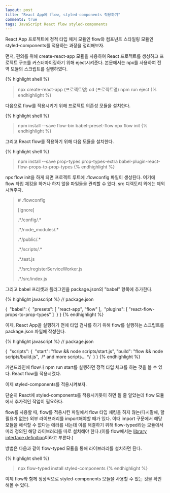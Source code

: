 ```yaml
---
layout: post
title: "React App에 flow, styled-components 적용하기"
comments: true
tags: JavaScript React flow styled-components
---
```


React App 프로젝트에 정적 타입 체커 모듈인 flow와 컴포넌트 스타일링 모듈인 styled-components를 적용하는 과정을 정리해보자.


먼저, 편의를 위해 create-react-app 모듈을 사용하여 React 프로젝트를 생성하고 프로젝트 구조를 커스터마이징하기 위해 eject시켜준다. 본문에서는 npx를 사용하여 전역 모듈의 스크립트를 실행하였다.

{% highlight shell %}
>npx create-react-app (프로젝트명)
>cd (프로젝트명)
>npm run eject
{% endhighlight %}


다음으로 flow를 적용시키기 위해 프로젝트 의존성 모듈을 설치한다.

{% highlight shell %}
>npm install --save flow-bin babel-preset-flow
>npx flow init
{% endhighlight %}

그리고 React flow를 적용하기 위해 다음 모듈을 설치한다.

{% highlight shell %}
>npm install --save prop-types prop-types-extra babel-plugin-react-flow-props-to-prop-types
{% endhighlight %}

npx flow init을 하게 되면 프로젝트 루트에 .flowconfig 파일이 생성된다. 여기에 flow 타입 체킹을 하거나 하지 않을 파일들을 관리할 수 있다. src 디렉토리 외에는 제외시켜주자.

>\# .flowconfig
>
>[ignore]
>
>.\*/config/.\*
>
>.\*/node_modules/.\*
>
>.\*/public/.\*
>
>.\*/scripts/.\*
>
>.\*\.test.js
>
>.\*/src/registerServiceWorker.js
>
>.\*/src/index.js

그리고 babel 프리셋과 플러그인을 package.json의 "babel" 항목에 추가한다.

{% highlight javascript %}
// package.json

{
​	"babel": {
​		"presets": [ "react-app", "flow" ],
​		"plugins": [ "react-flow-props-to-prop-types" ]
​	}
}
{% endhighlight %}

이제, React App을 실행하기 전에 타입 검사를 하기 위해 flow를 실행하는 스크립트를 package.json 파일에 작성한다.

{% highlight javascript %}
// package.json

{
​	"scripts": {
​		"start": "flow && node scripts/start.js",
​		"build": "flow && node scripts/build.js",
​		/* and more scripts... */
​	}
}
{% endhighlight %}

커맨드라인에 flow나 npm run start를 실행하면 정적 타입 체크를 하는 것을 볼 수 있다. React flow를 적용시켰다.



이제 styled-components를 적용시켜보자.

단순히 React에 styled-components를 적용시키듯이 하면 될 줄 알았는데 flow 모듈에서 추가적인 작업이 필요하다.

flow를 사용할 때, flow를 적용시킨 파일에서 flow 타입 체킹을 하지 않는(다시말해, 할 필요가 없는) 외부 라이브러리를 import해야할 때가 있다. 이때 import 구문에서 해당 모듈을 해석할 수 없다는 에러를 내는데 이를 해결하기 위해 flow-typed라는 모듈에서 미리 정의된 해당 라이브러리를 따로 설치해야 한다.(이를 flow에서는 [library interface definition](https://flow.org/en/docs/libdefs/)이라고 부른다.)

방법은 다음과 같이 flow-typed 모듈을 통해 라이브러리를 설치하면 된다.

{% highlight shell %}
>npx flow-typed install styled-components
{% endhighlight %}

이제 flow와 함께 정상적으로 styled-components 모듈을 사용할 수 있는 것을 확인해볼 수 있다.